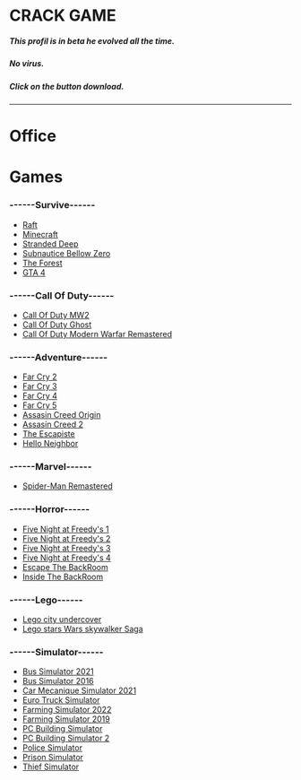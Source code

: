 # CRACK GAME
##### *This profil is in beta he evolved all the time.*
##### *No virus.* </br>
##### **Click on the button download.**
-------------------------------------------------------------------------------------------------------------------------------------------------------------------------
# **Office**

# **Games** </br>
### ------Survive------ </br>
- [Raft](https://mega.nz/file/t2hxnQLL#jofPQH6qfGGt4Rfy13rOsDZt3ZJjiMPMjrLZPkHHDU0) </br>
- [Minecraft](https://tlauncher.org/en/) </br>
- [Stranded Deep](https://mega.nz/file/0SQBUK6I#DfFWW3SpAzmHEcdDBPIi4HIDRo2dW5HA-hJxUxJ6kyI) </br>
- [Subnautice Bellow Zero](https://mega.nz/folder/dSlSyBoI#pd2CkSxNm8ypQZD4pvArxQ) </br>
- [The Forest](https://mega.nz/file/ew9AGYLA#yyVw3rFoDd5Nl4yxRs8828h9EQesU01-Wld29FxeIww) </br>
- [GTA 4](https://gofile.io/d/Xd8njt) </br>
### ------Call Of Duty------ </br>
- [Call Of Duty MW2](https://drive.google.com/uc?id=1g0uuDdEpANDKIjC7U7wQAeZI2SYjA6zD) </br>
- [Call Of Duty Ghost](https://gofile.io/d/xR7OTK) </br>
- [Call Of Duty Modern Warfar Remastered](https://gofile.io/d/dXOdiG) </br>

### ------Adventure------
- [Far Cry 2](https://mega.nz/file/J9kkTT4J#g60qVarDmW3G4YuBFmiZKz4MKpy6dUDrFi-ef5218wo) </br>
- [Far Cry 3](https://drive.google.com/uc?id=1IXx9EO9RPJN0TLGMtUDYBEBqyzSU1a-P) </br>
- [Far Cry 4](https://gofile.io/d/fCUAZV) </br>
- [Far Cry 5](https://gofile.io/d/6p95uf) </br>
- [Assasin Creed Origin](https://gofile.io/d/s0tIV9) </br>
- [Assasin Creed 2](https://drive.google.com/uc?id=1erXzA-0bo5Mqznq1DfbumFyGGhBL9XIo) </br>
- [The Escapiste](https://mega.nz/file/5ftQWbLC#iNDeoPzUQd4qt4NDzPsxkksBHPxH8WY3bvpB5xiS5v4) </br>
- [Hello Neighbor](https://mega.nz/file/FU1gRa4J#kfhAquS7Vmyr9sJKI50S0_G4CEXgXFuyWXeONdWXsyQ) </br>
### ------Marvel------ </br>
- [Spider-Man Remastered](https://gofile.io/d/7iofgs)

### ------Horror------ </br>
- [Five Night at Freedy's 1](https://mega.nz/file/jhdCyaTa#c6veCo4kFGs0pWZDPwa7EZid3LhDKMQrB3bFyrC6WbI) </br>
- [Five Night at Freedy's 2](https://mega.nz/file/2xcA1QhK#ToOjiptPPSPLZSd5YGwoEsqYgsBZP-3cVhYNxpfIWyo) </br>
- [Five Night at Freedy's 3](https://mega.nz/file/b5U0iCbR#POpezqMtpsvBlo6VYw8BgwQ8jhKm527ru4NbT0BYntE) </br>
- [Five Night at Freedy's 4](https://mega.nz/file/KhNW1SxB#eIgftTfSsD4MjxHyml-btQsAieDRCybbRnL31v8IyH4) </br>
- [Escape The BackRoom](https://mega.nz/file/YDVVTb4A#MsPWFOZoNMJISBnBJJGY4PB7qa0Zw2-zLZPHezdvUek) </br>
- [Inside The BackRoom](https://mega.nz/file/4PMmTQCS#R198U5VOHUCWxcrOs_y2_IwEK766HtE3wL-o2w9Rn34) </br>

### ------Lego------ </br>
- [Lego city undercover](https://gofile.io/d/lH6dZq) </br>
- [Lego stars Wars skywalker Saga](https://gofile.io/d/Ol11ZW) </br>
### ------Simulator------ </br>
- [Bus Simulator 2021](https://drive.google.com/uc?id=19viCtNWCAKyuAoo-eXzEU8Kl8K-9nc29) </br>
- [Bus Simulator 2016](https://mega.nz/file/QhMlTYqZ#AERZTBxmASnjVZSmkfhKX-uS4-ox6fk9akcW1Bvq7rM) </br>
- [Car Mecanique Simulator 2021](https://drive.google.com/uc?id=10sKN9IpLa8xRtsygguJe_SbYFGCzdLIU) </br>
- [Euro Truck Simulator](https://drive.google.com/drive/folders/1nVy9lfEdupXTyn_aAGaLCNoTz27cosMs) </br>
- [Farming Simulator 2022](https://gofile.io/d/XbVCM5) </br>
- [Farming Simulator 2019](https://drive.google.com/uc?id=16Xwwsf_McyR95m8ZQcaEmhVYX8Tzq5dJ) </br>
- [PC Building Simulator](https://drive.google.com/uc?id=14zyBBqrMdJXgO08sHsnYq8RtP0gVBU91) </br>
- [PC Building Simulator 2](https://drive.google.com/drive/folders/1m55larcIKVBwM3JcWzKz9gkNfQoC8kYU) </br>
- [Police Simulator](https://drive.google.com/uc?id=1PjXcAoiQpmM29RuNXiqf4534mAkFiOCk) </br>
- [Prison Simulator](https://mega.nz/file/WcYCRTIL#L8XQeYaKUg0jtvwJLz5F06u5hgm_JmGuOb1RNz8hgKo) </br>
- [Thief Simulator](https://mega.nz/file/CUo3CCwB#fvfwhOC7t1fHnmjhiUvLQwN0-k4J37BWd9UrdF8Tygw)




